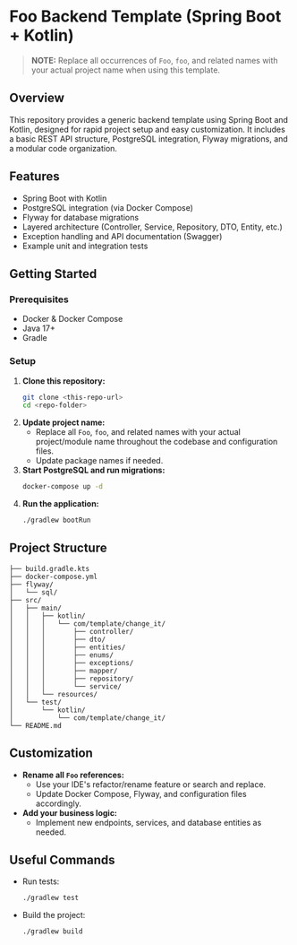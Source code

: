 # Foo Backend Template (Spring Boot + Kotlin)

> **NOTE:** Replace all occurrences of `Foo`, `foo`, and related names with your actual project name when using this template.

[//]: # (TODO: &#40;Dont forget to update package names and configurations accordingly.&#41;)

## Overview
This repository provides a generic backend template using Spring Boot and Kotlin, designed for rapid project setup and easy customization. It includes a basic REST API structure, PostgreSQL integration, Flyway migrations, and a modular code organization.

## Features
- Spring Boot with Kotlin
- PostgreSQL integration (via Docker Compose)
- Flyway for database migrations
- Layered architecture (Controller, Service, Repository, DTO, Entity, etc.)
- Exception handling and API documentation (Swagger)
- Example unit and integration tests

## Getting Started

### Prerequisites
- Docker & Docker Compose
- Java 17+
- Gradle

### Setup
1. **Clone this repository:**
   ```sh
   git clone <this-repo-url>
   cd <repo-folder>
   ```
2. **Update project name:**
   - Replace all `Foo`, `foo`, and related names with your actual project/module name throughout the codebase and configuration files.
   - Update package names if needed.
3. **Start PostgreSQL and run migrations:**
   ```sh
   docker-compose up -d
   ```
4. **Run the application:**
   ```sh
   ./gradlew bootRun
   ```

## Project Structure
```
├── build.gradle.kts
├── docker-compose.yml
├── flyway/
│   └── sql/
├── src/
│   ├── main/
│   │   ├── kotlin/
│   │   │   └── com/template/change_it/
│   │   │       ├── controller/
│   │   │       ├── dto/
│   │   │       ├── entities/
│   │   │       ├── enums/
│   │   │       ├── exceptions/
│   │   │       ├── mapper/
│   │   │       ├── repository/
│   │   │       └── service/
│   │   └── resources/
│   └── test/
│       └── kotlin/
│           └── com/template/change_it/
└── README.md
```

## Customization
- **Rename all `Foo` references:**
  - Use your IDE's refactor/rename feature or search and replace.
  - Update Docker Compose, Flyway, and configuration files accordingly.
- **Add your business logic:**
  - Implement new endpoints, services, and database entities as needed.

## Useful Commands
- Run tests:
  ```sh
  ./gradlew test
  ```
- Build the project:
  ```sh
  ./gradlew build
  ```
